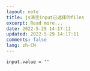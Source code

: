```yaml
---
layout: note
title: js清空input已选择的files
excerpt: Read more...
date: 2022-5-29 14:17:11
updated: 2022-5-29 14:17:11
comments: false
lang: zh-CN
---
```


`input.value = ''`
  